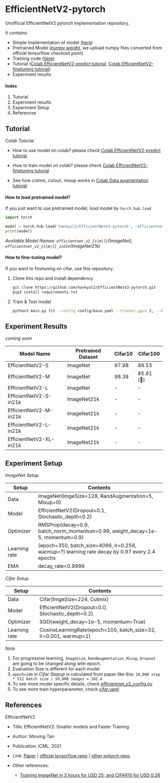 # EfficientNetV2-pytorch
Unofficial EfficientNetV2 pytorch implementation repository.

It contains:

- Simple Implementation of model ([here](src/efficientnetv2.py))
- Pretrained Model ([numpy weight](https://github.com/hankyul2/EfficientNetV2-pytorch/releases), we upload numpy files converted from official tensorflow checkout point)
- Training code ([here](main.py))
- Tutorial ([Colab EfficientNetV2-predict tutorial](https://colab.research.google.com/drive/1BYUeRVsVmBC4AuMyW-gkDboUVDX_jFrI?usp=sharing), [Colab EfficientNetV2-finetuning tutorial](https://colab.research.google.com/drive/1khaZWJDQJToR5GPNBJ01V6TXh8DXbKC_?usp=sharing))
- Experiment results



#### Index

1. Tutorial
2. Experiment results
3. Experiment Setup
4. References





## Tutorial

Colab Tutorial

- How to use model on colab? please check [Colab EfficientNetV2-predict tutorial](https://colab.research.google.com/drive/1BYUeRVsVmBC4AuMyW-gkDboUVDX_jFrI?usp=sharing)

- How to train model on colab? please check [Colab EfficientNetV2-finetuning tutorial](https://colab.research.google.com/drive/1khaZWJDQJToR5GPNBJ01V6TXh8DXbKC_?usp=sharing)

- See how cutmix, cutout, mixup works in [Colab Data augmentation tutorial](https://colab.research.google.com/drive/1L-vSgoPEuzdyD4W6hd5ChrgO9z4G1oue?usp=sharing)



#### How to load pretrained model?

If you just want to use pretrained model, load model by `torch.hub.load`

```python
import torch

model = torch.hub.load('hankyul2/EfficientNetV2-pytorch', 'efficientnet_v2_s', pretrained=True, nclass=1000)
print(model)
```

*Available Model Names: `efficientnet_v2_{s|m|l}`(ImageNet), `efficientnet_v2_{s|m|l}_in21k`(ImageNet21k)*



#### How to fine-tuning model?

If you want to finetuning on cifar, use this repository.

1. Clone this repo and install dependency

   ```sh
   git clone https://github.com/hankyul2/EfficientNetV2-pytorch.git
   pip3 install requirements.txt
   ```

2. Train & Test model

   ```sh
   python3 main.py fit --config config/base.yaml --trainer.gpus 2, --data.dataset_name cifar100 --model.model_name efficientnet_v2_s  --seed_everything 2021
   ```





## Experiment Results

*coming soon*

| Model Name              | Pretrained Dataset | Cifar10 | Cifar100  |
| ----------------------- | ------------------ | ------- | --------- |
| EfficientNetV2-S        | ImageNet           | 97.98   | 88.53     |
| EfficientNetV2-M        | ImageNet           | 98.38   | 85.81 (🤔) |
| EfficientNetV2-L        | ImageNet           | -       | -         |
| EfficientNetV2-S-in21k  | ImageNet21k        | -       | -         |
| EfficientNetV2-M-in21k  | ImageNet21k        | -       | -         |
| EfficientNetV2-L-in21k  | ImageNet21k        | -       | -         |
| EfficientNetV2-XL-in21k | ImageNet21k        | -       | -         |





## Experiment Setup

*ImageNet Setup*

| Setup         | Contents                                                     |
| ------------- | ------------------------------------------------------------ |
| Data          | ImageNet(ImgeSize=128, RandAugmentation=5, Mixup=0)          |
| Model         | EfficientNetV2(Dropout=0.1, Stochastic_depth=0.2)            |
| Optimizer     | RMSProp(decay=0.9, batch_norm_momentum=0.99, weight_decay=1e-5, momentum=0.9) |
| Learning rate | (epoch=350, batch_size=4096, lr=0.256, warmup=?) learning rate decay by 0.97 every 2.4 epochs |
| EMA           | decay_rate=0.9999                                            |

*Cifar Setup*

| Setup         | Contents                                                     |
| ------------- | ------------------------------------------------------------ |
| Data          | Cifar(ImgeSize=224, Cutmix)                                  |
| Model         | EfficientNetV2(Dropout=0.0, Stochastic_depth=0.2)            |
| Optimizer     | SGD(weight_decay=1e-5, momentum=True)                        |
| Learning rate | CosineLearningRate(epoch=100, batch_size=32, lr=0.001, warmup=1) |

*Note*

1. For progressive learning, `ImageSize`, `RandAugmentation`, `Mixup`, `Dropout` are going to be changed along with epoch.
2. Evaluation Size is different for each model
3. `epoch=100` in *Cifar Stepup* is calculated from paper like this: `10,000 step * 512 batch size / 50,000 images = 102.4`
4. To see more model specific details, check [efficientnet_v2_config.py](src/efficientnetv2_config.py)
5. To see more train hyperparameter, check [cifar.yaml](config/base.yaml)





## References

EfficientNetV2

- Title: EfficientNetV2: Smaller models and Faster Training

- Author: Minxing Tan
- Publication: ICML, 2021
- Link: [Paper](https://arxiv.org/abs/2104.00298) | [official tensorflow repo](https://github.com/google/automl/tree/master/efficientnetv2) | [other pytorch repo](https://github.com/d-li14/efficientnetv2.pytorch)
- Other references: 
  - [Training ImageNet in 3 hours for USD 25; and CIFAR10 for USD 0.26](https://www.fast.ai/2018/04/30/dawnbench-fastai/)

